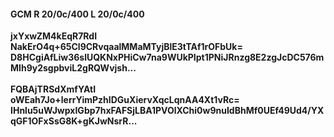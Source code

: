 #### GCM R 20/0c/400 L 20/0c/400
**jxYxwZM4kEqR7RdI**<br/>**NakErO4q+65Cl9CRvqaalMMaMTyjBlE3tTAf1rOFbUk=**<br/>**D8HCgiAfLiw36slUQKNxPHiCw7na9WUkPIpt1PNiJRnzg8E2zgJcDC576mMIh9y2sgpbviL2gRQWvjsh...**<br/><br/>
**FQBAjTRSdXmfYAtI**<br/>**oWEah7Jo+lerrYimPzhIDGuXiervXqcLqnAA4Xt1vRc=**<br/>**IHnlu5uWJwpxIGbp7hxFAFSjLBA1PVOlXChi0w9nuIdBhMf0UEf49Ud4/YXqGF1OFxSsG8K+gKJwNsrR...**